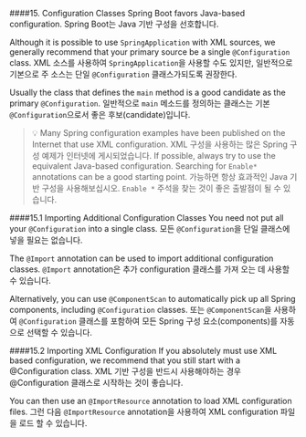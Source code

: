 ####15. Configuration Classes
Spring Boot favors Java-based configuration.
Spring Boot는 Java 기반 구성을 선호합니다.

Although it is possible to use `SpringApplication` with XML sources, we generally recommend that your primary source be a single `@Configuration` class.
XML 소스를 사용하여 `SpringApplication`을 사용할 수도 있지만, 일반적으로 기본으로 주 소스는 단일 `@Configuration` 클래스가되도록 권장한다.

Usually the class that defines the `main` method is a good candidate as the primary `@Configuration`.
일반적으로 `main` 메소드를 정의하는 클래스는 기본 `@Configuration`으로서 좋은 후보(candidate)입니다.

>:bulb:
Many Spring configuration examples have been published on the Internet that use XML configuration.
XML 구성을 사용하는 많은 Spring 구성 예제가 인터넷에 게시되었습니다.
If possible, always try to use the equivalent Java-based configuration. Searching for `Enable*` annotations can be a good starting point.
가능하면 항상 효과적인 Java 기반 구성을 사용해보십시오. `Enable *` 주석을 찾는 것이 좋은 출발점이 될 수 있습니다.

####15.1 Importing Additional Configuration Classes
You need not put all your `@Configuration` into a single class.
모든 `@Configuration`을 단일 클래스에 넣을 필요는 없습니다.

The `@Import` annotation can be used to import additional configuration classes.
`@Import` annotation은 추가 configuration 클래스를 가져 오는 데 사용할 수 있습니다.

Alternatively, you can use `@ComponentScan` to automatically pick up all Spring components, including `@Configuration` classes.
또는 `@ComponentScan`을 사용하여 `@Configuration` 클래스를 포함하여 모든 Spring 구성 요소(components)를 자동으로 선택할 수 있습니다.

####15.2 Importing XML Configuration
If you absolutely must use XML based configuration, we recommend that you still start with a @Configuration class.
XML 기반 구성을 반드시 사용해야하는 경우 @Configuration 클래스로 시작하는 것이 좋습니다.

You can then use an `@ImportResource` annotation to load XML configuration files.
그런 다음 `@ImportResource` annotation을 사용하여 XML configuration 파일을 로드 할 수 있습니다.